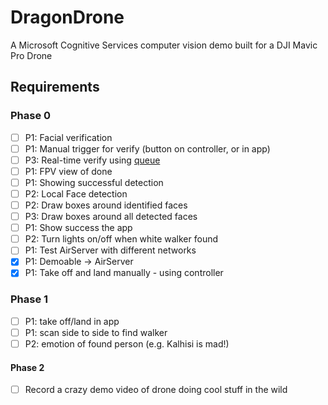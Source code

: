 # DragonDrone
A Microsoft Cognitive Services computer vision demo built for a DJI Mavic Pro Drone

## Requirements

### Phase 0
- [ ] P1: Facial verification
- [ ] P1: Manual trigger for verify (button on controller, or in app)
- [ ] P3: Real-time verify using [queue](https://docs.microsoft.com/en-us/azure/cognitive-services/Computer-vision/vision-api-how-to-topics/howtoanalyzevideo_vision)
- [ ] P1: FPV view of done
- [ ] P1: Showing successful detection
- [ ] P2: Local Face detection
- [ ] P2: Draw boxes around identified faces
- [ ] P3: Draw boxes around all detected faces
- [ ] P1: Show success the app
- [ ] P2: Turn lights on/off when white walker found
- [ ] P1: Test AirServer with different networks
- [x] P1: Demoable -> AirServer
- [x] P1: Take off and land manually - using controller

### Phase 1
- [ ] P1: take off/land in app
- [ ] P1: scan side to side to find walker
- [ ] P2: emotion of found person (e.g. Kalhisi is mad!)

#### Phase 2
- [ ] Record a crazy demo video of drone doing cool stuff in the wild
